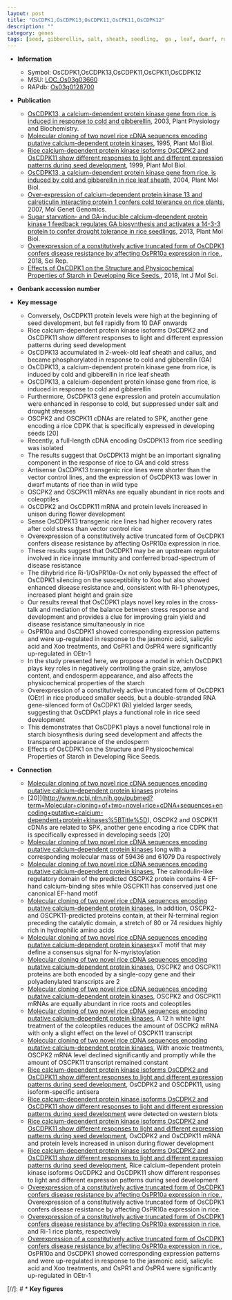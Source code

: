 ```yaml
---
layout: post
title: "OsCDPK1,OsCDPK13,OsCDPK11,OsCPK11,OsCDPK12"
description: ""
category: genes
tags: [seed, gibberellin, salt, sheath, seedling,  ga , leaf, dwarf, root, drought, flower, cold stress, seed development, resistance, grain, development, grain yield, yield, grain size, disease, salicylic acid, disease resistance, stress, jasmonic, jasmonic acid, height, plant height, immunity, innate immunity,  xoo , stress response, starch, endosperm, starch biosynthesis]
---
```


* **Information**  
    + Symbol: OsCDPK1,OsCDPK13,OsCDPK11,OsCPK11,OsCDPK12  
    + MSU: [LOC_Os03g03660](http://rice.plantbiology.msu.edu/cgi-bin/ORF_infopage.cgi?orf=LOC_Os03g03660)  
    + RAPdb: [Os03g0128700](http://rapdb.dna.affrc.go.jp/viewer/gbrowse_details/irgsp1?name=Os03g0128700)  

* **Publication**  
    + [OsCDPK13, a calcium-dependent protein kinase gene from rice, is induced in response to cold and gibberellin](http://www.ncbi.nlm.nih.gov/pubmed?term=OsCDPK13,+a+calcium-dependent+protein+kinase+gene+from+rice,+is+induced+in+response+to+cold+and+gibberellin%5BTitle%5D), 2003, Plant Physiology and Biochemistry.
    + [Molecular cloning of two novel rice cDNA sequences encoding putative calcium-dependent protein kinases](http://www.ncbi.nlm.nih.gov/pubmed?term=Molecular+cloning+of+two+novel+rice+cDNA+sequences+encoding+putative+calcium-dependent+protein+kinases%5BTitle%5D), 1995, Plant Mol Biol.
    + [Rice calcium-dependent protein kinase isoforms OsCDPK2 and OsCDPK11 show different responses to light and different expression patterns during seed development](http://www.ncbi.nlm.nih.gov/pubmed?term=Rice+calcium-dependent+protein+kinase+isoforms+OsCDPK2+and+OsCDPK11+show+different+responses+to+light+and+different+expression+patterns+during+seed+development%5BTitle%5D), 1999, Plant Mol Biol.
    + [OsCDPK13, a calcium-dependent protein kinase gene from rice, is induced by cold and gibberellin in rice leaf sheath](http://www.ncbi.nlm.nih.gov/pubmed?term=OsCDPK13,+a+calcium-dependent+protein+kinase+gene+from+rice,+is+induced+by+cold+and+gibberellin+in+rice+leaf+sheath%5BTitle%5D), 2004, Plant Mol Biol.
    + [Over-expression of calcium-dependent protein kinase 13 and calreticulin interacting protein 1 confers cold tolerance on rice plants](http://www.ncbi.nlm.nih.gov/pubmed?term=Over-expression+of+calcium-dependent+protein+kinase+13+and+calreticulin+interacting+protein+1+confers+cold+tolerance+on+rice+plants%5BTitle%5D), 2007, Mol Genet Genomics.
    + [Sugar starvation- and GA-inducible calcium-dependent protein kinase 1 feedback regulates GA biosynthesis and activates a 14-3-3 protein to confer drought tolerance in rice seedlings](http://www.ncbi.nlm.nih.gov/pubmed?term=Sugar+starvation-+and+GA-inducible+calcium-dependent+protein+kinase+1+feedback+regulates+GA+biosynthesis+and+activates+a+14-3-3+protein+to+confer+drought+tolerance+in+rice+seedlings%5BTitle%5D), 2013, Plant Mol Biol.
    + [Overexpression of a constitutively active truncated form of OsCDPK1 confers disease resistance by affecting OsPR10a expression in rice.](http://www.ncbi.nlm.nih.gov/pubmed?term=Overexpression+of+a+constitutively+active+truncated+form+of+OsCDPK1+confers+disease+resistance+by+affecting+OsPR10a+expression+in+rice.%5BTitle%5D), 2018, Sci Rep.
    + [Effects of OsCDPK1 on the Structure and Physicochemical Properties of Starch in Developing Rice Seeds.](http://www.ncbi.nlm.nih.gov/pubmed?term=Effects+of+OsCDPK1+on+the+Structure+and+Physicochemical+Properties+of+Starch+in+Developing+Rice+Seeds.%5BTitle%5D), 2018, Int J Mol Sci.

* **Genbank accession number**  

* **Key message**  
    + Conversely, OsCDPK11 protein levels were high at the beginning of seed development, but fell rapidly from 10 DAF onwards
    + Rice calcium-dependent protein kinase isoforms OsCDPK2 and OsCDPK11 show different responses to light and different expression patterns during seed development
    + OsCDPK13 accumulated in 2-week-old leaf sheath and callus, and became phosphorylated in response to cold and gibberellin (GA)
    + OsCDPK13, a calcium-dependent protein kinase gene from rice, is induced by cold and gibberellin in rice leaf sheath
    + OsCDPK13, a calcium-dependent protein kinase gene from rice, is induced in response to cold and gibberellin
    + Furthermore, OsCDPK13 gene expression and protein accumulation were enhanced in response to cold, but suppressed under salt and drought stresses
    + OSCPK2 and OSCPK11 cDNAs are related to SPK, another gene encoding a rice CDPK that is specifically expressed in developing seeds [20]
    + Recently, a full-length cDNA encoding OsCDPK13 from rice seedling was isolated
    + The results suggest that OsCDPK13 might be an important signaling component in the response of rice to GA and cold stress
    + Antisense OsCDPK13 transgenic rice lines were shorter than the vector control lines, and the expression of OsCDPK13 was lower in dwarf mutants of rice than in wild type
    + OSCPK2 and OSCPK11 mRNAs are equally abundant in rice roots and coleoptiles
    + OsCDPK2 and OsCDPK11 mRNA and protein levels increased in unison during flower development
    + Sense OsCDPK13 transgenic rice lines had higher recovery rates after cold stress than vector control rice
    + Overexpression of a constitutively active truncated form of OsCDPK1 confers disease resistance by affecting OsPR10a expression in rice.
    + These results suggest that OsCDPK1 may be an upstream regulator involved in rice innate immunity and conferred broad-spectrum of disease resistance
    + The dihybrid rice Ri-1/OsPR10a-Ox not only bypassed the effect of OsCDPK1 silencing on the susceptibility to Xoo but also showed enhanced disease resistance and, consistent with Ri-1 phenotypes, increased plant height and grain size
    + Our results reveal that OsCDPK1 plays novel key roles in the cross-talk and mediation of the balance between stress response and development and provides a clue for improving grain yield and disease resistance simultaneously in rice
    + OsPR10a and OsCDPK1 showed corresponding expression patterns and were up-regulated in response to the jasmonic acid, salicylic acid and Xoo treatments, and OsPR1 and OsPR4 were significantly up-regulated in OEtr-1
    + In the study presented here, we propose a model in which OsCDPK1 plays key roles in negatively controlling the grain size, amylose content, and endosperm appearance, and also affects the physicochemical properties of the starch
    + Overexpression of a constitutively active truncated form of OsCDPK1 (OEtr) in rice produced smaller seeds, but a double-stranded RNA gene-silenced form of OsCDPK1 (Ri) yielded larger seeds, suggesting that OsCDPK1 plays a functional role in rice seed development
    + This demonstrates that OsCDPK1 plays a novel functional role in starch biosynthesis during seed development and affects the transparent appearance of the endosperm
    + Effects of OsCDPK1 on the Structure and Physicochemical Properties of Starch in Developing Rice Seeds.

* **Connection**  
    + [Molecular cloning of two novel rice cDNA sequences encoding putative calcium-dependent protein kinases](CDPK) proteins
    + [20]](http://www.ncbi.nlm.nih.gov/pubmed?term=Molecular+cloning+of+two+novel+rice+cDNA+sequences+encoding+putative+calcium-dependent+protein+kinases%5BTitle%5D), OSCPK2 and OSCPK11 cDNAs are related to SPK, another gene encoding a rice CDPK that is specifically expressed in developing seeds [20]
    + [Molecular cloning of two novel rice cDNA sequences encoding putative calcium-dependent protein kinases](aa) long with a corresponding molecular mass of 59436 and 61079 Da respectively
    + [Molecular cloning of two novel rice cDNA sequences encoding putative calcium-dependent protein kinases](http://www.ncbi.nlm.nih.gov/pubmed?term=Molecular+cloning+of+two+novel+rice+cDNA+sequences+encoding+putative+calcium-dependent+protein+kinases%5BTitle%5D), The calmodulin-like regulatory domain of the predicted OSCPK2 protein contains 4 EF-hand calcium-binding sites while OSCPK11 has conserved just one canonical EF-hand motif
    + [Molecular cloning of two novel rice cDNA sequences encoding putative calcium-dependent protein kinases](http://www.ncbi.nlm.nih.gov/pubmed?term=Molecular+cloning+of+two+novel+rice+cDNA+sequences+encoding+putative+calcium-dependent+protein+kinases%5BTitle%5D), In addition, OSCPK2- and OSCPK11-predicted proteins contain, at their N-terminal region preceding the catalytic domain, a stretch of 80 or 74 residues highly rich in hydrophilic amino acids
    + [Molecular cloning of two novel rice cDNA sequences encoding putative calcium-dependent protein kinases](S/Q)xxT motif that may define a consensus signal for N-myristoylation
    + [Molecular cloning of two novel rice cDNA sequences encoding putative calcium-dependent protein kinases](http://www.ncbi.nlm.nih.gov/pubmed?term=Molecular+cloning+of+two+novel+rice+cDNA+sequences+encoding+putative+calcium-dependent+protein+kinases%5BTitle%5D), OSCPK2 and OSCPK11 proteins are both encoded by a single-copy gene and their polyadenylated transcripts are 2
    + [Molecular cloning of two novel rice cDNA sequences encoding putative calcium-dependent protein kinases](http://www.ncbi.nlm.nih.gov/pubmed?term=Molecular+cloning+of+two+novel+rice+cDNA+sequences+encoding+putative+calcium-dependent+protein+kinases%5BTitle%5D), OSCPK2 and OSCPK11 mRNAs are equally abundant in rice roots and coleoptiles
    + [Molecular cloning of two novel rice cDNA sequences encoding putative calcium-dependent protein kinases](http://www.ncbi.nlm.nih.gov/pubmed?term=Molecular+cloning+of+two+novel+rice+cDNA+sequences+encoding+putative+calcium-dependent+protein+kinases%5BTitle%5D), A 12 h white light treatment of the coleoptiles reduces the amount of OSCPK2 mRNA with only a slight effect on the level of OSCPK11 transcript
    + [Molecular cloning of two novel rice cDNA sequences encoding putative calcium-dependent protein kinases](http://www.ncbi.nlm.nih.gov/pubmed?term=Molecular+cloning+of+two+novel+rice+cDNA+sequences+encoding+putative+calcium-dependent+protein+kinases%5BTitle%5D), With anoxic treatments, OSCPK2 mRNA level declined significantly and promptly while the amount of OSCPK11 transcript remained constant
    + [Rice calcium-dependent protein kinase isoforms OsCDPK2 and OsCDPK11 show different responses to light and different expression patterns during seed development](CDPKs), OsCDPK2 and OSCDPK11, using isoform-specific antisera
    + [Rice calcium-dependent protein kinase isoforms OsCDPK2 and OsCDPK11 show different responses to light and different expression patterns during seed development](61+kDa) were detected on western blots
    + [Rice calcium-dependent protein kinase isoforms OsCDPK2 and OsCDPK11 show different responses to light and different expression patterns during seed development](http://www.ncbi.nlm.nih.gov/pubmed?term=Rice+calcium-dependent+protein+kinase+isoforms+OsCDPK2+and+OsCDPK11+show+different+responses+to+light+and+different+expression+patterns+during+seed+development%5BTitle%5D), OsCDPK2 and OsCDPK11 mRNA and protein levels increased in unison during flower development
    + [Rice calcium-dependent protein kinase isoforms OsCDPK2 and OsCDPK11 show different responses to light and different expression patterns during seed development](http://www.ncbi.nlm.nih.gov/pubmed?term=Rice+calcium-dependent+protein+kinase+isoforms+OsCDPK2+and+OsCDPK11+show+different+responses+to+light+and+different+expression+patterns+during+seed+development%5BTitle%5D), Rice calcium-dependent protein kinase isoforms OsCDPK2 and OsCDPK11 show different responses to light and different expression patterns during seed development
    + [Overexpression of a constitutively active truncated form of OsCDPK1 confers disease resistance by affecting OsPR10a expression in rice.](http://www.ncbi.nlm.nih.gov/pubmed?term=Overexpression+of+a+constitutively+active+truncated+form+of+OsCDPK1+confers+disease+resistance+by+affecting+OsPR10a+expression+in+rice.%5BTitle%5D), Overexpression of a constitutively active truncated form of OsCDPK1 confers disease resistance by affecting OsPR10a expression in rice.
    + [Overexpression of a constitutively active truncated form of OsCDPK1 confers disease resistance by affecting OsPR10a expression in rice.](overexpression+of+the+constitutively+active+truncated+form+of+OsCDPK1) and Ri-1 rice plants, respectively
    + [Overexpression of a constitutively active truncated form of OsCDPK1 confers disease resistance by affecting OsPR10a expression in rice.](http://www.ncbi.nlm.nih.gov/pubmed?term=Overexpression+of+a+constitutively+active+truncated+form+of+OsCDPK1+confers+disease+resistance+by+affecting+OsPR10a+expression+in+rice.%5BTitle%5D),  OsPR10a and OsCDPK1 showed corresponding expression patterns and were up-regulated in response to the jasmonic acid, salicylic acid and Xoo treatments, and OsPR1 and OsPR4 were significantly up-regulated in OEtr-1

[//]: # * **Key figures**  


